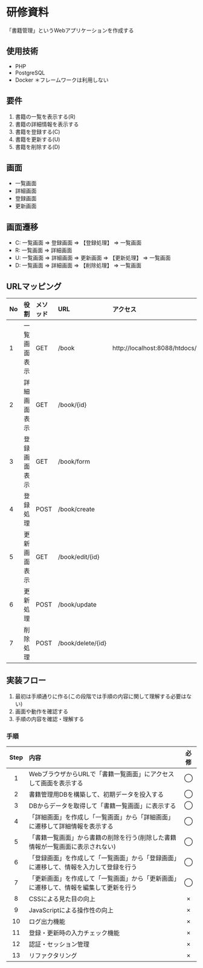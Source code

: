 # 研修資料
「書籍管理」というWebアプリケーションを作成する

## 使用技術
- PHP
- PostgreSQL
- Docker
＊フレームワークは利用しない

## 要件
1. 書籍の一覧を表示する(R)
2. 書籍の詳細情報を表示する
3. 書籍を登録する(C)
4. 書籍を更新する(U)
5. 書籍を削除する(D)

## 画面
- 一覧画面
- 詳細画面
- 登録画面
- 更新画面

## 画面遷移
- C: 一覧画面 => 登録画面 => 【登録処理】 => 一覧画面
- R: 一覧画面 => 詳細画面
- U: 一覧画面 => 詳細画面 => 更新画面 => 【更新処理】 => 一覧画面
- D: 一覧画面 => 詳細画面 => 【削除処理】 => 一覧画面

## URLマッピング
|No|役割|メソッド|URL|アクセス|
|:--|:--|:--|:--|:--|
|1|一覧画面表示|GET|/book|http://localhost:8088/htdocs/book.php|
|2|詳細画面表示|GET|/book/{id}||
|3|登録画面表示|GET|/book/form||
|4|登録処理|POST|/book/create||
|5|更新画面表示|GET|/book/edit/{id}||
|6|更新処理|POST|/book/update||
|7|削除処理|POST|/book/delete/{id}||

## 実装フロー
1. 最初は手順通りに作る(この段階では手順の内容に関して理解する必要はない)
2. 画面や動作を確認する
3. 手順の内容を確認・理解する

### 手順
|Step|内容|必修|
|:-:|:--|:-:|
|1|WebブラウザからURLで「書籍一覧画面」にアクセスして画面を表示する|◯|
|2|書籍管理用DBを構築して、初期データを投入する|◯|
|3|DBからデータを取得して「書籍一覧画面」に表示する|◯|
|4|「詳細画面」を作成し「一覧画面」から「詳細画面」に遷移して詳細情報を表示する|◯|
|5|「書籍一覧画面」から書籍の削除を行う(削除した書籍情報が一覧画面に表示されない)|◯|
|6|「登録画面」を作成して「一覧画面」から「登録画面」に遷移して、情報を入力して登録を行う|◯|
|7|「更新画面」を作成して「一覧画面」から「更新画面」に遷移して、情報を編集して更新を行う|◯|
|8|CSSによる見た目の向上|×|
|9|JavaScriptによる操作性の向上|×|
|10|ログ出力機能|×|
|11|登録・更新時の入力チェック機能|×|
|12|認証・セッション管理|×|
|13|リファクタリング|×|

